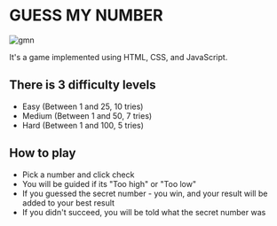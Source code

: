 # GUESS MY NUMBER
![gmn](https://user-images.githubusercontent.com/91598576/148011166-ee417668-672d-4c4c-9875-7872ec5bf554.jpg)

It's a game implemented using HTML, CSS, and JavaScript.

<h2>There is 3 difficulty levels</h2>

- Easy (Between 1 and 25, 10 tries)
- Medium (Between 1 and 50, 7 tries)
- Hard (Between 1 and 100, 5 tries)

<h2>How to play</h2>

- Pick a number and click check
- You will be guided if its "Too high" or "Too low"
- If you guessed the secret number - you win, and your result will be added to your best result
- If you didn't succeed, you will be told what the secret number was
